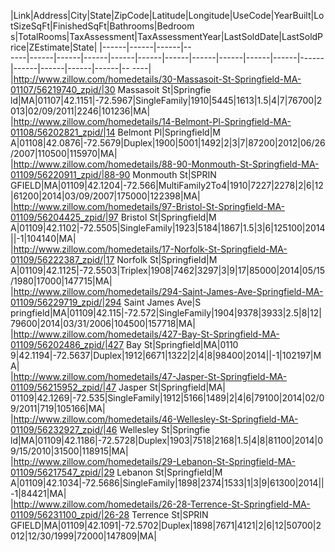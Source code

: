 |Link|Address|City|State|ZipCode|Latitude|Longitude|UseCode|YearBuilt|LotSizeSqFt|FinishedSqFt|Bathrooms|Bedroom\
s|TotalRooms|TaxAssessment|TaxAssessmentYear|LastSoldDate|LastSoldPrice|ZEstimate|State|
|------|------|------|--\
----|------|------|------|------|------|------|------|------|------|------|------|------|------|------|------|--
----|                                                                                                           
|http://www.zillow.com/homedetails/30-Massasoit-St-Springfield-MA-01107/56219740_zpid/|30 Massasoit St|Springfie
ld|MA|01107|42.1151|-72.5967|SingleFamily|1910|5445|1613|1.5|4|7|76700|2013|02/09/2011|2246|101236|MA|           
|http://www.zillow.com/homedetails/14-Belmont-Pl-Springfield-MA-01108/56202821_zpid/|14 Belmont Pl|Springfield|M
A|01108|42.0876|-72.5679|Duplex|1900|5001|1492|2|3|7|87200|2012|06/26/2007|110500|115970|MA|                     
|http://www.zillow.com/homedetails/88-90-Monmouth-St-Springfield-MA-01109/56220911_zpid/|88-90 Monmouth St|SPRIN
GFIELD|MA|01109|42.1204|-72.566|MultiFamily2To4|1910|7227|2278|2|6|12|61200|2014|03/09/2007|175000|122398|MA|    
|http://www.zillow.com/homedetails/97-Bristol-St-Springfield-MA-01109/56204425_zpid/|97 Bristol St|Springfield|M
A|01109|42.1102|-72.5505|SingleFamily|1923|5184|1867|1.5|3|6|125100|2014||-1|104140|MA|                          
|http://www.zillow.com/homedetails/17-Norfolk-St-Springfield-MA-01109/56222387_zpid/|17 Norfolk St|Springfield|M
A|01109|42.1125|-72.5503|Triplex|1908|7462|3297|3|9|17|85000|2014|05/15/1980|17000|147715|MA|                    
|http://www.zillow.com/homedetails/294-Saint-James-Ave-Springfield-MA-01109/56229719_zpid/|294 Saint James Ave|S
pringfield|MA|01109|42.115|-72.572|SingleFamily|1904|9378|3933|2.5|8|12|79600|2014|03/31/2006|104500|157718|MA|  
|http://www.zillow.com/homedetails/427-Bay-St-Springfield-MA-01109/56202486_zpid/|427 Bay St|Springfield|MA|0110
9|42.1194|-72.5637|Duplex|1912|6671|1322|2|4|8|98400|2014||-1|102197|MA|                                         
|http://www.zillow.com/homedetails/47-Jasper-St-Springfield-MA-01109/56215952_zpid/|47 Jasper St|Springfield|MA|
01109|42.1269|-72.535|SingleFamily|1912|5166|1489|2|4|6|79100|2014|02/09/2011|719|105166|MA|                     
|http://www.zillow.com/homedetails/46-Wellesley-St-Springfield-MA-01109/56232927_zpid/|46 Wellesley St|Springfie
ld|MA|01109|42.1186|-72.5728|Duplex|1903|7518|2168|1.5|4|8|81100|2014|09/15/2010|31500|118915|MA|                
|http://www.zillow.com/homedetails/29-Lebanon-St-Springfield-MA-01109/56217547_zpid/|29 Lebanon St|Springfield|M
A|01109|42.1034|-72.5686|SingleFamily|1898|2374|1533|1|3|9|61300|2014||-1|84421|MA|                              
|http://www.zillow.com/homedetails/26-28-Terrence-St-Springfield-MA-01109/56231100_zpid/|26-28 Terrence St|SPRIN
GFIELD|MA|01109|42.1091|-72.5702|Duplex|1898|7671|4121|2|6|12|50700|2012|12/30/1999|72000|147809|MA|             
                                                                                    
